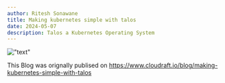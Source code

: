 ```yaml
---
author: Ritesh Sonawane
title: Making kubernetes simple with talos
date: 2024-05-07
description: Talos a Kubernetes Operating System
---
```



!["text"](https://www.cloudraft.io/_next/image?url=https%3A%2F%2Fres.cloudinary.com%2Fdfee67kdq%2Fimage%2Fupload%2Fq_auto%2Cf_auto%2Cc_fill%2Car_5%3A2%2Cw_1200%2Fbanner%2FTalos_d8gsfe&w=1200&q=75)

This Blog was orignally publised on https://www.cloudraft.io/blog/making-kubernetes-simple-with-talos


